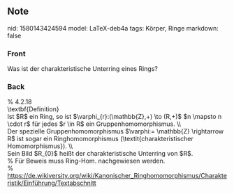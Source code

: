 ## Note
nid: 1580143424594
model: LaTeX-deb4a
tags: Körper, Ringe
markdown: false

### Front
Was ist der charakteristische Unterring eines Rings?

### Back
<div>% 4.2.18</div><div>
</div><div>\textbf{Definition}</div><div>
</div>Ist $R$ ein Ring, so ist $\varphi_{r}:(\mathbb{Z},+) \to (R,+)$ $n \mapsto n \cdot r$ für jedes $r \in R$ ein Gruppenhomomorphismus. \\<div>
</div><div><span>Der spezielle Gruppenhomomorphismus $\varphi:= \mathbb{Z} \rightarrow R$ ist sogar ein Ringhomomorphismus (\textit{charakteristischer Homomorphismus}). \\</span>
</div><div><div>
</div><div>Sein Bild $R_{0}$ heißt der charakteristische Unterring von $R$.</div></div><div>
</div><div>% Für Beweis muss Ring-Hom. nachgewiesen werden.</div><div>% <a href="https://de.wikiversity.org/wiki/Kanonischer_Ringhomomorphismus/Charakteristik/Einführung/Textabschnitt">https://de.wikiversity.org/wiki/Kanonischer_Ringhomomorphismus/Charakteristik/Einführung/Textabschnitt</a></div>
